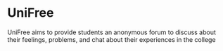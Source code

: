 # UniFree
UniFree aims to provide students an anonymous forum to discuss about their feelings, problems, and chat about their experiences in the college
